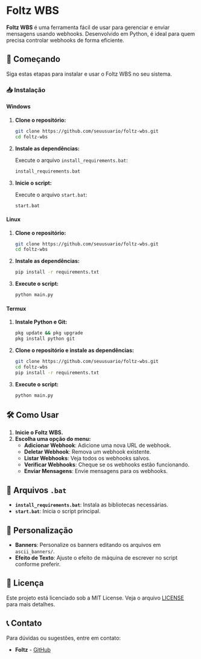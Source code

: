 # Foltz WBS

**Foltz WBS** é uma ferramenta fácil de usar para gerenciar e enviar mensagens usando webhooks. Desenvolvido em Python, é ideal para quem precisa controlar webhooks de forma eficiente.

## 🚀 Começando

Siga estas etapas para instalar e usar o Foltz WBS no seu sistema.

### 📥 Instalação

#### Windows

1. **Clone o repositório:**

   ```bash
   git clone https://github.com/seuusuario/foltz-wbs.git
   cd foltz-wbs
   ```

2. **Instale as dependências:**

   Execute o arquivo `install_requirements.bat`:

   ```bash
   install_requirements.bat
   ```

3. **Inicie o script:**

   Execute o arquivo `start.bat`:

   ```bash
   start.bat
   ```

#### Linux

1. **Clone o repositório:**

   ```bash
   git clone https://github.com/seuusuario/foltz-wbs.git
   cd foltz-wbs
   ```

2. **Instale as dependências:**

   ```bash
   pip install -r requirements.txt
   ```

3. **Execute o script:**

   ```bash
   python main.py
   ```

#### Termux

1. **Instale Python e Git:**

   ```bash
   pkg update && pkg upgrade
   pkg install python git
   ```

2. **Clone o repositório e instale as dependências:**

   ```bash
   git clone https://github.com/seuusuario/foltz-wbs.git
   cd foltz-wbs
   pip install -r requirements.txt
   ```

3. **Execute o script:**

   ```bash
   python main.py
   ```

## 🛠️ Como Usar

1. **Inicie o Foltz WBS.**
2. **Escolha uma opção do menu:**
   - **Adicionar Webhook**: Adicione uma nova URL de webhook.
   - **Deletar Webhook**: Remova um webhook existente.
   - **Listar Webhooks**: Veja todos os webhooks salvos.
   - **Verificar Webhooks**: Cheque se os webhooks estão funcionando.
   - **Enviar Mensagens**: Envie mensagens para os webhooks.

## 🔧 Arquivos `.bat`

- **`install_requirements.bat`**: Instala as bibliotecas necessárias.
- **`start.bat`**: Inicia o script principal.

## 🎨 Personalização

- **Banners**: Personalize os banners editando os arquivos em `ascii_banners/`.
- **Efeito de Texto**: Ajuste o efeito de máquina de escrever no script conforme preferir.

## 📄 Licença

Este projeto está licenciado sob a MIT License. Veja o arquivo [LICENSE](LICENSE) para mais detalhes.

## 📞 Contato

Para dúvidas ou sugestões, entre em contato:

- **Foltz** - [GitHub](https://github.com/foltzbr)


